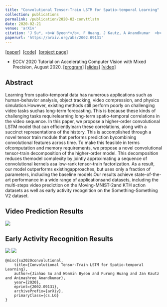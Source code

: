 ```yaml
---
title: "Convolutional Tensor-Train LSTM for Spatio-temporal Learning"
collection: publications
permalink: /publication/2020-02-convttlstm
date: 2020-02-21
venue: 'arXiv'
citation: 'J Su*, <b>W Byeon*</b>, F Huang, J Kautz, A Anandkumar  <b> (*) equal contributions </b> <b>|</b> <i>arXiv 2020</i> '
paperurl: 'https://arxiv.org/abs/2002.09131'
---
```

[[paper]](https://arxiv.org/abs/2002.09131) &nbsp;[[code]](https://github.com/NVlabs/conv-tt-lstm) &nbsp;[[project page]](https://sites.google.com/nvidia.com/conv-tt-lstm) 

* ECCV 2020 Tutorial on Accelerating Computer Vision with Mixed Precision, August 2020. [[program]](https://nvlabs.github.io/eccv2020-mixed-precision-tutorial/) [[slides]](https://nvlabs.github.io/eccv2020-mixed-precision-tutorial/files/wonmin_byeon-mixed-precision-training-for-convolutional-tensor-train-lstm.pdf) [[video]](https://www.youtube.com/watch?v=1XuD-ozHTLY&feature=youtu.be)

## Abstract
Learning from spatio-temporal data has numerous applications such as human-behavior analysis, object tracking, video compression, and physics simulation.However, existing methods still perform poorly on challenging video tasks suchas long-term forecasting. This is because these kinds of challenging tasks requirelearning long-term spatio-temporal correlations in the video sequence. In this paper, we propose a higher-order convolutional LSTM model that can efficientlylearn these correlations, along with a succinct representations of the history. This is accomplished through a novel tensor train module that performs prediction bycombining convolutional features across time. To make this feasible in terms ofcomputation and memory requirements, we propose a novel convolutional tensor-train decomposition of the higher-order model. This decomposition reduces themodel complexity by jointly approximating a sequence of convolutional kernels asa low-rank tensor-train factorization. As a result, our model outperforms existingapproaches, but uses only a fraction of parameters, including the baseline models.Our results achieve state-of-the-art performance in a wide range of applicationsand datasets, including the multi-steps video prediction on the Moving-MNIST-2and KTH action datasets as well as early activity recognition on the Something-Something V2 dataset.

## Video Prediction Results
![](http://wonmin-byeon.github.io/files/result-convttlstm20/mnist.gif)

## Early Activity Recognition Results
![](http://wonmin-byeon.github.io/files/result-convttlstm20/early_activity_recognition_video1.gif)
![](http://wonmin-byeon.github.io/files/result-convttlstm20/early_activity_recognition_video2.gif)
<!-- KTH
--
![](http://wonmin-byeon.github.io/files/result-convttlstm20/kth.gif) -->

```
@misc{su2020convolutional,
    title={Convolutional Tensor-Train LSTM for Spatio-temporal Learning},
    author={Jiahao Su and Wonmin Byeon and Furong Huang and Jan Kautz and Animashree Anandkumar},
    year={2020},
    eprint={2002.09131},
    archivePrefix={arXiv},
    primaryClass={cs.LG}
}
```